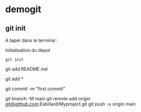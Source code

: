 # demogit

## git init

A taper dans le terminal :


Initialisation du depot

`git init`



git add README.md

git add *


git commit -m "first commit"


git branch -M main
git remote add origin git@github.com:Esbillard/Myproject.git
git push -u origin main